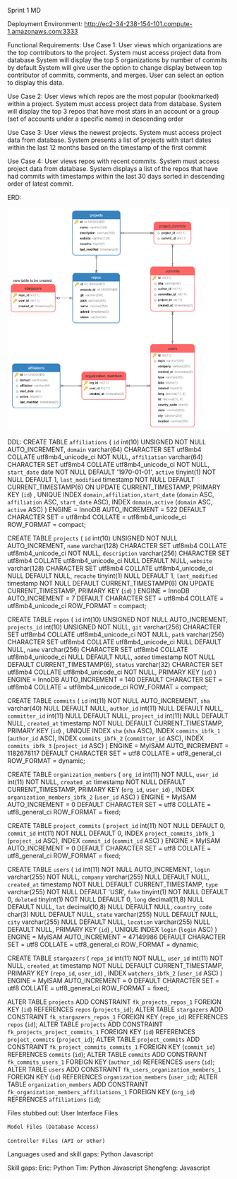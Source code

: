 Sprint 1 MD



Deployment Environment:
http://ec2-34-238-154-101.compute-1.amazonaws.com:3333

Functional Requirements:
Use Case 1: User views which organizations are the top contributors to the project.
	System must access project data from database
	System will display the top 5 organizations by number of commits by default
	System will give user the option to change display between top contributor of commits, comments, and merges. User can select an option to display this data.
	
Use Case 2: User views which repos are the most popular (bookmarked) within a project.
	System must access project data from database.
	System will display the top 3 repos that have most stars in an account or a group (set of accounts under a specific name) in descending order

Use Case 3: User views the newest projects.
System must access project data from database.
System presents a list of projects with start dates within the last 12 months based on the timestamp of the first commit

Use Case 4: User views repos with recent commits.
	System must access project data from database.
	System displays a list of the repos that have had commits with timestamps within the last 30 days sorted in descending order of latest commit.


ERD:


![alt text](https://github.com/EricNMitchell/augur-group21/blob/master/schema.png "Schema ERD")

DDL:
CREATE TABLE `affiliations` (
`id` int(10) UNSIGNED NOT NULL AUTO_INCREMENT,
`domain` varchar(64) CHARACTER SET utf8mb4 COLLATE utf8mb4_unicode_ci NOT NULL,
`affiliation` varchar(64) CHARACTER SET utf8mb4 COLLATE utf8mb4_unicode_ci NOT NULL,
`start_date` date NOT NULL DEFAULT '1970-01-01',
`active` tinyint(1) NOT NULL DEFAULT 1,
`last_modified` timestamp NOT NULL DEFAULT CURRENT_TIMESTAMP(6) ON UPDATE CURRENT_TIMESTAMP,
PRIMARY KEY (`id`) ,
UNIQUE INDEX `domain,affiliation,start_date` (`domain` ASC, `affiliation` ASC, `start_date` ASC),
INDEX `domain,active` (`domain` ASC, `active` ASC)
)
ENGINE = InnoDB
AUTO_INCREMENT = 522
DEFAULT CHARACTER SET = utf8mb4
COLLATE = utf8mb4_unicode_ci
ROW_FORMAT = compact;

CREATE TABLE `projects` (
`id` int(10) UNSIGNED NOT NULL AUTO_INCREMENT,
`name` varchar(128) CHARACTER SET utf8mb4 COLLATE utf8mb4_unicode_ci NOT NULL,
`description` varchar(256) CHARACTER SET utf8mb4 COLLATE utf8mb4_unicode_ci NULL DEFAULT NULL,
`website` varchar(128) CHARACTER SET utf8mb4 COLLATE utf8mb4_unicode_ci NULL DEFAULT NULL,
`recache` tinyint(1) NULL DEFAULT 1,
`last_modified` timestamp NOT NULL DEFAULT CURRENT_TIMESTAMP(6) ON UPDATE CURRENT_TIMESTAMP,
PRIMARY KEY (`id`) 
)
ENGINE = InnoDB
AUTO_INCREMENT = 7
DEFAULT CHARACTER SET = utf8mb4
COLLATE = utf8mb4_unicode_ci
ROW_FORMAT = compact;

CREATE TABLE `repos` (
`id` int(10) UNSIGNED NOT NULL AUTO_INCREMENT,
`projects_id` int(10) UNSIGNED NOT NULL,
`git` varchar(256) CHARACTER SET utf8mb4 COLLATE utf8mb4_unicode_ci NOT NULL,
`path` varchar(256) CHARACTER SET utf8mb4 COLLATE utf8mb4_unicode_ci NULL DEFAULT NULL,
`name` varchar(256) CHARACTER SET utf8mb4 COLLATE utf8mb4_unicode_ci NULL DEFAULT NULL,
`added` timestamp NOT NULL DEFAULT CURRENT_TIMESTAMP(6),
`status` varchar(32) CHARACTER SET utf8mb4 COLLATE utf8mb4_unicode_ci NOT NULL,
PRIMARY KEY (`id`) 
)
ENGINE = InnoDB
AUTO_INCREMENT = 140
DEFAULT CHARACTER SET = utf8mb4
COLLATE = utf8mb4_unicode_ci
ROW_FORMAT = compact;

CREATE TABLE `commits` (
`id` int(11) NOT NULL AUTO_INCREMENT,
`sha` varchar(40) NULL DEFAULT NULL,
`author_id` int(11) NULL DEFAULT NULL,
`committer_id` int(11) NULL DEFAULT NULL,
`project_id` int(11) NULL DEFAULT NULL,
`created_at` timestamp NOT NULL DEFAULT CURRENT_TIMESTAMP,
PRIMARY KEY (`id`) ,
UNIQUE INDEX `sha` (`sha` ASC),
INDEX `commits_ibfk_1` (`author_id` ASC),
INDEX `commits_ibfk_2` (`committer_id` ASC),
INDEX `commits_ibfk_3` (`project_id` ASC)
)
ENGINE = MyISAM
AUTO_INCREMENT = 1182678117
DEFAULT CHARACTER SET = utf8
COLLATE = utf8_general_ci
ROW_FORMAT = dynamic;

CREATE TABLE `organization_members` (
`org_id` int(11) NOT NULL,
`user_id` int(11) NOT NULL,
`created_at` timestamp NOT NULL DEFAULT CURRENT_TIMESTAMP,
PRIMARY KEY (`org_id`, `user_id`) ,
INDEX `organization_members_ibfk_2` (`user_id` ASC)
)
ENGINE = MyISAM
AUTO_INCREMENT = 0
DEFAULT CHARACTER SET = utf8
COLLATE = utf8_general_ci
ROW_FORMAT = fixed;

CREATE TABLE `project_commits` (
`project_id` int(11) NOT NULL DEFAULT 0,
`commit_id` int(11) NOT NULL DEFAULT 0,
INDEX `project_commits_ibfk_1` (`project_id` ASC),
INDEX `commit_id` (`commit_id` ASC)
)
ENGINE = MyISAM
AUTO_INCREMENT = 0
DEFAULT CHARACTER SET = utf8
COLLATE = utf8_general_ci
ROW_FORMAT = fixed;

CREATE TABLE `users` (
`id` int(11) NOT NULL AUTO_INCREMENT,
`login` varchar(255) NOT NULL,
`company` varchar(255) NULL DEFAULT NULL,
`created_at` timestamp NOT NULL DEFAULT CURRENT_TIMESTAMP,
`type` varchar(255) NOT NULL DEFAULT 'USR',
`fake` tinyint(1) NOT NULL DEFAULT 0,
`deleted` tinyint(1) NOT NULL DEFAULT 0,
`long` decimal(11,8) NULL DEFAULT NULL,
`lat` decimal(10,8) NULL DEFAULT NULL,
`country_code` char(3) NULL DEFAULT NULL,
`state` varchar(255) NULL DEFAULT NULL,
`city` varchar(255) NULL DEFAULT NULL,
`location` varchar(255) NULL DEFAULT NULL,
PRIMARY KEY (`id`) ,
UNIQUE INDEX `login` (`login` ASC)
)
ENGINE = MyISAM
AUTO_INCREMENT = 47149986
DEFAULT CHARACTER SET = utf8
COLLATE = utf8_general_ci
ROW_FORMAT = dynamic;

CREATE TABLE `stargazers` (
`repo_id` int(11) NOT NULL,
`user_id` int(11) NOT NULL,
`created_at` timestamp NOT NULL DEFAULT CURRENT_TIMESTAMP,
PRIMARY KEY (`repo_id`, `user_id`) ,
INDEX `watchers_ibfk_2` (`user_id` ASC)
)
ENGINE = MyISAM
AUTO_INCREMENT = 0
DEFAULT CHARACTER SET = utf8
COLLATE = utf8_general_ci
ROW_FORMAT = fixed;

ALTER TABLE `projects` ADD CONSTRAINT `fk_projects_repos_1` FOREIGN KEY (`id`) REFERENCES `repos` (`projects_id`);
ALTER TABLE `stargazers` ADD CONSTRAINT `fk_stargazers_repos_1` FOREIGN KEY (`repo_id`) REFERENCES `repos` (`id`);
ALTER TABLE `projects` ADD CONSTRAINT `fk_projects_project_commits_1` FOREIGN KEY (`id`) REFERENCES `project_commits` (`project_id`);
ALTER TABLE `project_commits` ADD CONSTRAINT `fk_project_commits_commits_1` FOREIGN KEY (`commit_id`) REFERENCES `commits` (`id`);
ALTER TABLE `commits` ADD CONSTRAINT `fk_commits_users_1` FOREIGN KEY (`author_id`) REFERENCES `users` (`id`);
ALTER TABLE `users` ADD CONSTRAINT `fk_users_organization_members_1` FOREIGN KEY (`id`) REFERENCES `organization_members` (`user_id`);
ALTER TABLE `organization_members` ADD CONSTRAINT `fk_organization_members_affiliations_1` FOREIGN KEY (`org_id`) REFERENCES `affiliations` (`id`);

Files stubbed out:
	User Interface Files

	Model Files (Database Access)

	Controller Files (API or other)
		

Languages used and skill gaps:
  Python
  Javascript

Skill gaps:
  Eric: Python
  Tim: Python Javascript
  Shengfeng: Javascript



